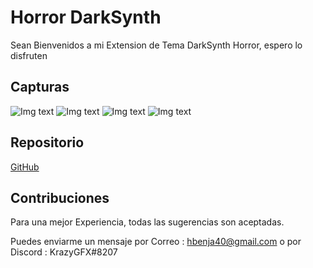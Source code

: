 # Horror DarkSynth
Sean Bienvenidos a mi Extension de Tema DarkSynth Horror, espero lo disfruten

## Capturas

![Img text](https://raw.githubusercontent.com/krazygfx/darksynth/master/capturas/cap4.png)
![Img text](https://raw.githubusercontent.com/krazygfx/darksynth/master/capturas/cap2.png)
![Img text](https://raw.githubusercontent.com/krazygfx/darksynth/master/capturas/cap1.png)
![Img text](https://raw.githubusercontent.com/krazygfx/darksynth/master/capturas/cap3.png)

## Repositorio

[GitHub](https://github.com/krazygfx/darksynth)

## Contribuciones
Para una mejor Experiencia, todas las sugerencias son aceptadas.

Puedes enviarme un mensaje por Correo : hbenja40@gmail.com  o por Discord : KrazyGFX#8207